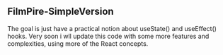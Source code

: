 ## FilmPire-SimpleVersion

The goal is just have a practical notion about useState() and useEffect() hooks.
Very soon i wll update this code with some more features and complexities, using more of the React concepts.
